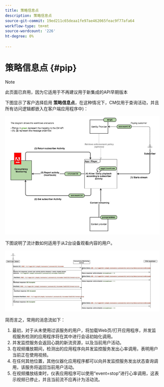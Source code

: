 ```yaml
---
title: 策略信息点
description: 策略信息点
source-git-commit: 19ed211c65deaa1fe97ae462065feac9f77afa64
workflow-type: tm+mt
source-wordcount: '226'
ht-degree: 0%

---
```




# 策略信息点 {#pip}

>[!NOTE]
>
>此页面已弃用，因为它适用于不再建议用于新集成的API早期版本

下图显示了客户选择启用 **策略信息点**，在这种情况下，CM仅用于查询活动，并且所有访问逻辑都嵌入在客户端应用程序中)：

![](assets/pip-workflow.png)



下图说明了流计数如何适用于从2台设备观看内容的用户。

![](assets/pip-sequence.png)

简而言之，常用的消息流如下：

1. 最初，对于从未使用过该服务的用户，将加载Web页/打开应用程序，并发监视服务检测的应用程序将在其中进行会话初始化调用。
1. 并发监控服务会返回心跳的新流资源，以及当前用户活动。
1. 在视频播放期间，检测出的应用程序向并发监控服务发出心率调用，表明用户当前正在使用视频。
1. 在任何其他位置，其他仪器化应用程序都可以向并发监控服务发出状态查询调用，该服务将返回当前用户活动。
1. 在视频播放结束时，仪表应用程序可以使用“event=stop”进行心率调用，这表示视频已停止，并且当前流不应再计为活动流。

